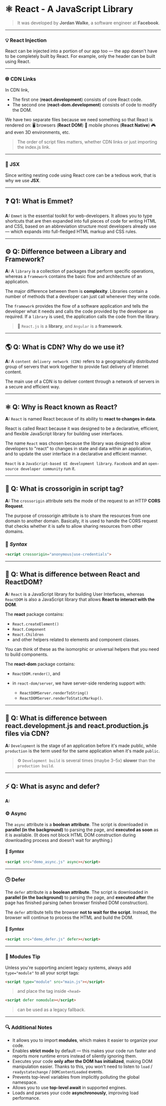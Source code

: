 # ⚛️ React - A JavaScript Library

> It was developed by **Jordan Walke**, a software engineer at **Facebook**.

---

### 💡 React Injection

React can be injected into a portion of our app too — the app doesn't have to be completely built by React.
For example, only the header can be built using React.

---

### 🌐 CDN Links

In CDN link,

* The first one (**react.development**) consists of core React code.
* The second one (**react-dom.development**) consists of code to modify the DOM.

We have two separate files because we need something so that React is rendered on:
🖥️ browsers (**React DOM**)
📱 mobile phones (**React Native**)
🎮 and even 3D environments, etc.

> The order of script files matters, whether CDN links or just importing the index.js link.

---

### 🧠 JSX

Since writing nesting code using React core can be a tedious work, that is why we use **JSX**.

---

## ❓ Q1: What is Emmet?

**A:** `Emmet` is the essential toolkit for web-developers.
It allows you to type shortcuts that are then expanded into full pieces of code for writing HTML and CSS,
based on an abbreviation structure most developers already use — which expands into full-fledged HTML markup and CSS rules.

---

## ⚙️ Q: Difference between a Library and Framework?

**A:**
A `library` is a collection of packages that perform specific operations,
whereas a `framework` contains the basic flow and architecture of an application.

The major difference between them is **complexity**.
Libraries contain a number of methods that a developer can just call whenever they write code.

The `framework` provides the flow of a software application and tells the developer what it needs and calls the code provided by the developer as required.
If a `library` is used, the application calls the code from the library.

> 🧩 `React.js` is a **library**, and `Angular` is a **framework**.

---

## 🌎 Q: What is CDN? Why do we use it?

**A:**
A `content delivery network (CDN)` refers to a geographically distributed group of servers that work together to provide fast delivery of Internet content.

The main use of a CDN is to deliver content through a network of servers in a secure and efficient way.

---

## ⚛️ Q: Why is React known as React?

**A:**
`React` is named React because of its ability to **react to changes in data**.

React is called React because it was designed to be a declarative, efficient, and flexible JavaScript library for building user interfaces.

The name `React` was chosen because the library was designed to allow developers to "react" to changes in state and data within an application,
and to update the user interface in a declarative and efficient manner.

`React` is a `JavaScript-based UI development library`.
`Facebook` and an `open-source developer community` run it.

---

## 🔐 Q: What is crossorigin in script tag?

**A:**
The `crossorigin` attribute sets the mode of the request to an HTTP **CORS Request**.

The purpose of crossorigin attribute is to share the resources from one domain to another domain.
Basically, it is used to handle the CORS request that checks whether it is safe to allow sharing resources from other domains.

### 🧩 *Syntax*

```html
<script crossorigin="anonymous|use-credentials">
```

---

## 🧱 Q: What is difference between React and ReactDOM?

**A:**
`React` is a JavaScript library for building User Interfaces, whereas `ReactDOM` is also a JavaScript library that allows **React to interact with the DOM**.

The **react** package contains:

* `React.createElement()`
* `React.Component`
* `React.Children`
* and other helpers related to elements and component classes.

You can think of these as the isomorphic or universal helpers that you need to build components.

The **react-dom** package contains:

* `ReactDOM.render()`, and
* in `react-dom/server`, we have server-side rendering support with:

  * `ReactDOMServer.renderToString()`
  * `ReactDOMServer.renderToStaticMarkup()`.

---

## 🧾 Q: What is difference between react.development.js and react.production.js files via CDN?

**A:**
`Development` is the stage of an application before it's made public,
while `production` is the term used for the same application when it's made `public`.

> ⚙️ `Development build` is several times (maybe 3–5x) **slower** than the `production build`.

---

## ⚡ Q: What is async and defer?

**A:**

### ⚙️ Async

The `async` attribute is a **boolean attribute**.
The script is downloaded in **parallel (in the background)** to parsing the page,
and **executed as soon** as it is available.
(It does not block HTML DOM construction during downloading process and doesn’t wait for anything.)

#### 🧩 *Syntax*

```html
<script src="demo_async.js" async></script>
```

---

### 🕒 Defer

The `defer` attribute is a **boolean attribute**.
The script is downloaded in **parallel (in the background)** to parsing the page,
and **executed after** the page has finished parsing (when browser finished DOM construction).

The `defer` attribute tells the browser **not to wait for the script**.
Instead, the browser will continue to process the HTML and build the DOM.

#### 🧩 *Syntax*

```html
<script src="demo_defer.js" defer></script>
```

---

### 🧠 Modules Tip

Unless you're supporting ancient legacy systems, always add `type="module"` to all your script tags:

```html
<script type="module" src="main.js"></script>
```

> and place the tag inside `<head>`

```html
<script defer nomodule></script>
```

> can be used as a legacy fallback.

---

### 🔍 Additional Notes

* It allows you to import **modules**, which makes it easier to organize your code.
* Enables **strict mode** by default — this makes your code run faster and reports more runtime errors instead of silently ignoring them.
* Executes your code **only after the DOM has initialized**, making DOM manipulation easier.
  Thanks to this, you won't need to listen to `load` / `readystatechange` / `DOMContentLoaded` events.
* Prevents top-level variables from implicitly polluting the global namespace.
* Allows you to use **top-level await** in supported engines.
* Loads and parses your code **asynchronously**, improving load performance.
